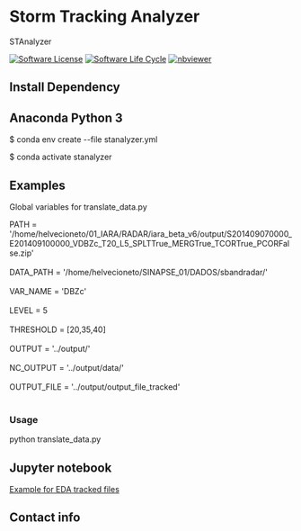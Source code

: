 # Storm Tracking Analyzer
STAnalyzer

<!-- badges: start -->

[![Software License](https://img.shields.io/badge/license-MIT-green)](https://github.com/helvecioneto/stanalyzer/blob/master/LICENSE)
[![Software Life Cycle](https://img.shields.io/badge/lifecycle-maturing-blue.svg)](https://www.tidyverse.org/lifecycle/#maturing)
[![nbviewer](https://raw.githubusercontent.com/jupyter/design/master/logos/Badges/nbviewer_badge.svg)](https://nbviewer.jupyter.org/github/helvecioneto/stanalyzer/blob/main/docs/Example.ipynb)

<!-- badges: end -->

## Install Dependency
## Anaconda Python 3

$ conda env create --file stanalyzer.yml

$ conda activate stanalyzer

## Examples
Global variables for translate_data.py

PATH = '/home/helvecioneto/01_IARA/RADAR/iara_beta_v6/output/S201409070000_E201409100000_VDBZc_T20_L5_SPLTTrue_MERGTrue_TCORTrue_PCORFalse.zip'<br></br>
DATA_PATH = '/home/helvecioneto/SINAPSE_01/DADOS/sbandradar/'<br></br>
VAR_NAME = 'DBZc'<br></br>
LEVEL = 5<br></br>
THRESHOLD = [20,35,40]<br></br>
OUTPUT = '../output/'<br></br>
NC_OUTPUT = '../output/data/'<br></br>
OUTPUT_FILE = '../output/output_file_tracked'<br></br>

### Usage

python translate_data.py

## Jupyter notebook

<a href="https://nbviewer.jupyter.org/github/helvecioneto/stanalyzer/blob/main/docs/Example.ipynb" target="_blank">Example for EDA tracked files</a>

## Contact info

